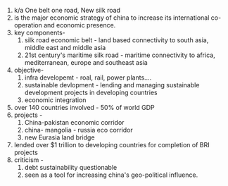1. k/a One belt one road, New silk road
2. is the major economic strategy of china to increase its international co-operation and economic presence.
3. key components- 
	1. silk road economic belt - land based connectivity to south asia, middle east and middle asia
	2. 21st century's maritime silk road - maritime connectivity to africa, mediterranean, europe and southeast asia
4. objective- 
	1. infra developemt - roal, rail, power plants....
	2. sustainable devlopment - lending and managing sustainable development projects in developing countries
	3. economic integration
5. over 140 countries involved - 50% of world GDP
6. projects - 
	1. China-pakistan economic corridor
	2. china- mangolia - russia eco corridor
	3. new Eurasia land bridge
7. lended over $1 trillion to developing countries for completion of BRI projects
8. criticism - 
	1. debt sustainability questionable
	2. seen as a tool for increasing china's geo-political influence.